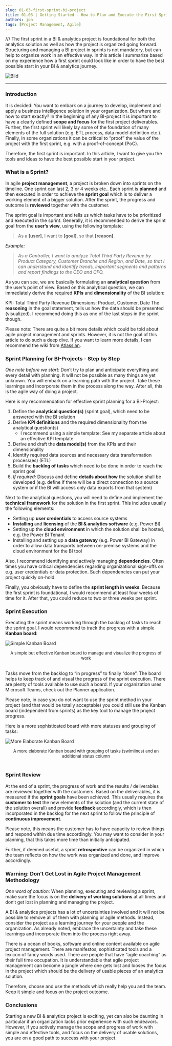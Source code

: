 ```yaml
---
slug: 01-03-first-sprint-bi-project
title: 01.03 | Getting Started - How to Plan and Execute the First Sprint in Your BI & Analytics Project
authors: jon
tags: [Project Management, Agile]
---
```


/// The first sprint in a BI & analytics project is foundational for both the analytics solution as well as how the project is organized going forward. Structuring and managing a BI project in sprints is not mandatory, but can help to organize work in an effective way. In this article I summarize based on my experience how a first sprint could look like in order to have the best possible start in your BI & analytics journey.

<!--truncate-->
![Bild](/img/img_01.03-1.png)


---


<!-- <mark style={{backgroundColor: 'orange'}}>Text</mark> -->

### Introduction
It is decided: You want to embark on a journey to develop, implement and apply a business intelligence solution in your organization. But where and how to start exactly? In the beginning of any BI-project it is important to have a clearly defined **scope and focus** for the first project deliverables. Further, the first sprint will likely lay some of the foundation of many elements of the full solution (e.g. ETL process, data model definition etc.). Finally, in some organizations it can be critical to “proof” the value of the project with the first sprint, e.g. with a proof-of-concept (PoC).

Therefore, the first sprint is important. In this article, I want to give you the tools and ideas to have the best possible start in your project.

### What is a Sprint?
In agile **project management**, a project is broken down into sprints on the timeline. One sprint can last 2, 3 or 4 weeks etc.. Each sprint is **planned** and then executed in order to achieve the **sprint goal** which is to deliver a working element of a bigger solution. After the sprint, the progress and outcome is **reviewed** together with the customer.

The sprint goal is important and tells us which tasks have to be prioritized and executed in the sprint. Generally, it is recommended to derive the sprint goal from the **user’s view**, using the following template:

> As a **[user]**, I want to **[goal]**, so that **[reason]**.

*Example:*

> *As a Controller, I want to analyze Total Third Party Revenue by Product Category, Customer Branche and Region, and Date, so that I can understand and identify trends, important segments and patterns and report findings to the CEO and CFO.*

As you can see, we are basically formulating an **analytical question** from the user’s point of view. Based on this analytical question, we can immediately derive the required **KPIs** and **dimensionality** of the BI solution:

KPI: Total Third Party Revenue
Dimensions: Product, Customer, Date
The **reasoning** in the goal statement, tells us how the data should be presented (visualized). I recommend doing this as one of the last steps in the sprint though.

Please note: There are quite a bit more details which could be told about agile project management and sprints. However, it is not the goal of this article to do such a deep dive. If you want to learn more details, I can recommend the wiki from [<ins>Atlassian</ins>](https://www.atlassian.com/agile/scrum/sprints).

### Sprint Planning for BI-Projects - Step by Step
*One note before we start:* Don’t try to plan and anticipate everything and every detail with planning. It will not be possible as many things are yet unknown. You will embark on a learning path with the project. Take these learnings and incorporate them in the process along the way. After all, this is the agile way of doing a project.

Here is my recommendation for effective sprint planning for a BI-Project:

1. Define the **analytical question(s)** (sprint goal), which need to be answered with the BI solution
2. Derive **KPI definitions** and the required dimensionality from the analytical question(s)
    - I recommend using a simple template: See my separate article about an effective KPI template
3. Derive and draft the **data model(s)** from the KPIs and their dimensionality
4. Identify required data sources and necessary data transformation process(es) (ETL)
5. Build the **backlog of tasks** which need to be done in order to reach the sprint goal
6. *If required:* Discuss and define **details about how** the solution shall be developed (e.g. define if there will be a direct connection to a source system or if the BI will access only data exports from that system)

Next to the analytical questions, you will need to define and implement the **technical framework** for the solution in the first sprint. This includes usually the following elements:

- Setting up **user credentials** to access source systems
- **Installing** and **licensing** of the **BI & analytics software** (e.g. Power BI)
- Setting up the **cloud environment** in which the solution shall be hosted, e.g. the Power BI Tenant
- Installing and setting up a **data gateway** (e.g. Power BI Gateway) in order to allow data transports between on-premise systems and the cloud environment for the BI tool

Also, I recommend identifying and actively managing **dependencies**. Often times you have critical dependencies regarding organizational sign-offs on e.g. user credentials or data protection. Such dependencies can put your project quickly on-hold.

Finally, you obviously have to define the **sprint length in weeks**. Because the first sprint is foundational, I would recommend at least four weeks of time for it. After that, you could reduce to two or three weeks per sprint.

### Sprint Execution
Executing the sprint means working through the backlog of tasks to reach the sprint goal. I would recommend to track the progress with a simple **Kanban board**:

![Simple Kanban Board](/img/img_01.03-2.png)
<div align="center"><font size= "2">A simple but effective Kanban board to manage and visualize the progress of work</font></div>
<br/>

Tasks move from the backlog to “in progress” to finally “done”. The board helps to keep track of and visual the progress of the sprint execution. There are plenty of tools available to use such a board. If your organization uses Microsoft Teams, check out the Planner application.

Please note, in case you do not want to use the sprint method in your project (and that would be totally acceptable) you could still use the Kanban board (independent from sprints) as the key tool to manage the project progress.

Here is a more sophisticated board with more statuses and grouping of tasks:

![More Elaborate Kanban Board](/img/img_01.03-3.png)
<div align="center"><font size= "2">A more elaborate Kanban board with grouping of tasks (swimlines) and an additional status column</font></div>
<br/>

### Sprint Review
At the end of a sprint, the progress of work and the results / deliverables are reviewed together with the customers. Based on the deliverables, it is measured if the **sprint goals** have been achieved. This usually requires the **customer to test** the new elements of the solution (and the current state of the solution overall) and provide **feedback** accordingly, which is then incorporated in the backlog for the next sprint to follow the principle of **continuous improvement**.

Please note, this means the customer has to have capacity to review things and respond within due time accordingly. You may want to consider in your planning, that this takes more time than initially anticipated.

Further, if deemed useful, a sprint **retrospective** can be organized in which the team reflects on how the work was organized and done, and improve accordingly.

### Warning: Don’t Get Lost in Agile Project Management Methodology
*One word of caution:* When planning, executing and reviewing a sprint, make sure the focus is on the **delivery of working solutions** at all times and don’t get lost in planning and managing the project.

A BI & analytics projects has a lot of uncertainties involved and it will not be possible to remove all of them with planning or agile methods. Instead, consider the project as a learning journey for your people and the organization. As already noted, embrace the uncertainty and take these learnings and incorporate them into the process right away.

There is a ocean of books, software and online content available on agile project management. There are manifestos, sophisticated tools and a lexicon of fancy words used. There are people that have “agile coaching” as their full time occupation. It is understandable that agile project management can become a jungle where one gets lost and looses the focus in the project which should be the delivery of usable pieces of an analytics solution.

Therefore, choose and use the methods which really help you and the team. Keep it simple and focus on the project outcome.

### Conclusions
Starting a new BI & analytics project is exciting, yet can also be daunting in particular if an organization lacks prior experience with such endeavors. However, if you actively manage the scope and progress of work with simple and effective tools, and focus on the delivery of usable solutions, you are on a good path to success with your project.